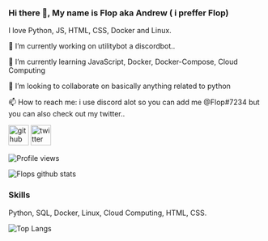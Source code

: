 ### Hi there 👋, My name is Flop aka Andrew ( i preffer Flop)

I love Python, JS, HTML, CSS, Docker and Linux.

🔭 I’m currently working on utilitybot a discordbot.. 

🌱 I’m currently learning JavaScript, Docker, Docker-Compose, Cloud Computing

👯 I’m looking to collaborate on basically anything related to python

📫 How to reach me: i use discord alot so you can add me @Flop#7234 but you can also check out my twitter..


[<img src='https://cdn.jsdelivr.net/npm/simple-icons@3.0.1/icons/github.svg' alt='github' height='40'>](https://github.com/FFlop)  [<img src='https://cdn.jsdelivr.net/npm/simple-icons@3.0.1/icons/twitter.svg' alt='twitter' height='40'>](https://twitter.com/Flop)  


![Profile views](https://gpvc.arturio.dev/FFlop)



![Flops github stats](https://github-readme-stats.vercel.app/api?username=FFlop&show_icons=true&theme=merko)


### Skills

Python, SQL, Docker, Linux, Cloud Computing, HTML, CSS.

![Top Langs](https://github-readme-stats.vercel.app/api/top-langs/?username=FFlop&hide=javascript,html)


